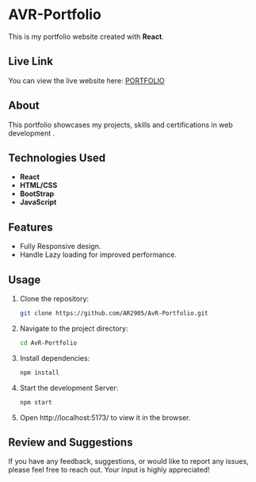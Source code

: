 # AVR-Portfolio

This is my portfolio website created with **React**. 

## Live Link

You can view the live website here: [PORTFOLIO](https://avr-portfolio.vercel.app/)

## About

This portfolio showcases my projects, skills and certifications in web development .

## Technologies Used

- **React**
- **HTML/CSS**
- **BootStrap**
- **JavaScript**

## Features

- Fully Responsive design.
- Handle Lazy loading for improved performance.

## Usage

1. Clone the repository:

   ```bash
   git clone https://github.com/AR2905/AvR-Portfolio.git
   
2. Navigate to the project directory:

   ```bash
   cd AvR-Portfolio

3. Install dependencies:

   ```bash
   npm install
   
4. Start the development Server:

   ```bash
   npm start

5. Open http://localhost:5173/ to view it in the browser.

## Review and Suggestions
If you have any feedback, suggestions, or would like to report any issues, please feel free to reach out. Your input is highly appreciated!
